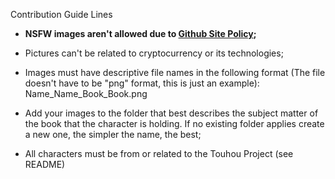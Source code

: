 Contribution Guide Lines

* __NSFW images aren't allowed due to [Github Site Policy](https://docs.github.com/en/site-policy);__

* Pictures can't be related to cryptocurrency or its technologies;

* Images must have descriptive file names in the following format (The file doesn't have to be "png" format, this is just an example):
    Name_Name_Book_Book.png

* Add your images to the folder that best describes the subject matter of the book that the character is holding. If no existing folder applies create a new one, the simpler the name, the best;

* All characters must be from or related to the Touhou Project (see README)
